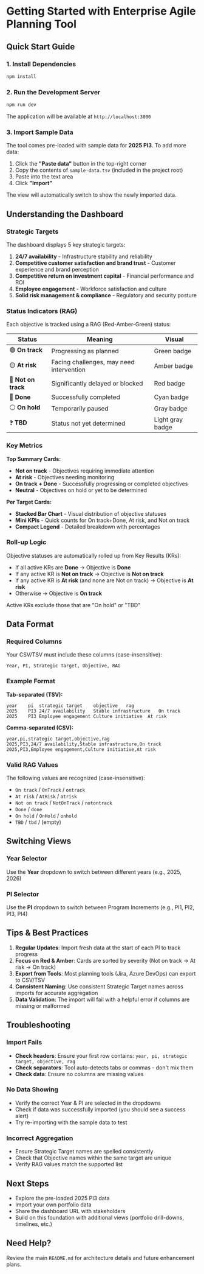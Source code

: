 # Getting Started with Enterprise Agile Planning Tool

## Quick Start Guide

### 1. Install Dependencies
```bash
npm install
```

### 2. Run the Development Server
```bash
npm run dev
```

The application will be available at `http://localhost:3000`

### 3. Import Sample Data

The tool comes pre-loaded with sample data for **2025 PI3**. To add more data:

1. Click the **"Paste data"** button in the top-right corner
2. Copy the contents of `sample-data.tsv` (included in the project root)
3. Paste into the text area
4. Click **"Import"**

The view will automatically switch to show the newly imported data.

## Understanding the Dashboard

### Strategic Targets

The dashboard displays 5 key strategic targets:
1. **24/7 availability** - Infrastructure stability and reliability
2. **Competitive customer satisfaction and brand trust** - Customer experience and brand perception
3. **Competitive return on investment capital** - Financial performance and ROI
4. **Employee engagement** - Workforce satisfaction and culture
5. **Solid risk management & compliance** - Regulatory and security posture

### Status Indicators (RAG)

Each objective is tracked using a RAG (Red-Amber-Green) status:

| Status | Meaning | Visual |
|--------|---------|--------|
| 🟢 **On track** | Progressing as planned | Green badge |
| 🟡 **At risk** | Facing challenges, may need intervention | Amber badge |
| 🔴 **Not on track** | Significantly delayed or blocked | Red badge |
| 🔵 **Done** | Successfully completed | Cyan badge |
| ⚪ **On hold** | Temporarily paused | Gray badge |
| ❓ **TBD** | Status not yet determined | Light gray badge |

### Key Metrics

**Top Summary Cards:**
- **Not on track** - Objectives requiring immediate attention
- **At risk** - Objectives needing monitoring
- **On track + Done** - Successfully progressing or completed objectives
- **Neutral** - Objectives on hold or yet to be determined

**Per Target Cards:**
- **Stacked Bar Chart** - Visual distribution of objective statuses
- **Mini KPIs** - Quick counts for On track+Done, At risk, and Not on track
- **Compact Legend** - Detailed breakdown with percentages

### Roll-up Logic

Objective statuses are automatically rolled up from Key Results (KRs):
- If all active KRs are **Done** → Objective is **Done**
- If any active KR is **Not on track** → Objective is **Not on track**
- If any active KR is **At risk** (and none are Not on track) → Objective is **At risk**
- Otherwise → Objective is **On track**

Active KRs exclude those that are "On hold" or "TBD"

## Data Format

### Required Columns

Your CSV/TSV must include these columns (case-insensitive):

```
Year, PI, Strategic Target, Objective, RAG
```

### Example Format

**Tab-separated (TSV):**
```tsv
year	pi	strategic target	objective	rag
2025	PI3	24/7 availability	Stable infrastructure	On track
2025	PI3	Employee engagement	Culture initiative	At risk
```

**Comma-separated (CSV):**
```csv
year,pi,strategic target,objective,rag
2025,PI3,24/7 availability,Stable infrastructure,On track
2025,PI3,Employee engagement,Culture initiative,At risk
```

### Valid RAG Values

The following values are recognized (case-insensitive):
- `On track` / `OnTrack` / `ontrack`
- `At risk` / `AtRisk` / `atrisk`
- `Not on track` / `NotOnTrack` / `notontrack`
- `Done` / `done`
- `On hold` / `OnHold` / `onhold`
- `TBD` / `tbd` / (empty)

## Switching Views

### Year Selector
Use the **Year** dropdown to switch between different years (e.g., 2025, 2026)

### PI Selector
Use the **PI** dropdown to switch between Program Increments (e.g., PI1, PI2, PI3, PI4)

## Tips & Best Practices

1. **Regular Updates**: Import fresh data at the start of each PI to track progress
2. **Focus on Red & Amber**: Cards are sorted by severity (Not on track → At risk → On track)
3. **Export from Tools**: Most planning tools (Jira, Azure DevOps) can export to CSV/TSV
4. **Consistent Naming**: Use consistent Strategic Target names across imports for accurate aggregation
5. **Data Validation**: The import will fail with a helpful error if columns are missing or malformed

## Troubleshooting

### Import Fails
- **Check headers**: Ensure your first row contains: `year, pi, strategic target, objective, rag`
- **Check separators**: Tool auto-detects tabs or commas - don't mix them
- **Check data**: Ensure no columns are missing values

### No Data Showing
- Verify the correct Year & PI are selected in the dropdowns
- Check if data was successfully imported (you should see a success alert)
- Try re-importing with the sample data to test

### Incorrect Aggregation
- Ensure Strategic Target names are spelled consistently
- Check that Objective names within the same target are unique
- Verify RAG values match the supported list

## Next Steps

- Explore the pre-loaded 2025 PI3 data
- Import your own portfolio data
- Share the dashboard URL with stakeholders
- Build on this foundation with additional views (portfolio drill-downs, timelines, etc.)

## Need Help?

Review the main `README.md` for architecture details and future enhancement plans.
